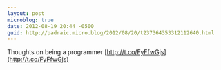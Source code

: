 ```yaml
---
layout: post
microblog: true
date: 2012-08-19 20:44 -0500
guid: http://padraic.micro.blog/2012/08/20/t237364353312112640.html
---
```

Thoughts on being a programmer [http://t.co/FyFfwGjs](http://t.co/FyFfwGjs)
